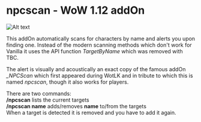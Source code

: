 # npcscan - WoW 1.12 addOn 

![Alt text](http://i.imgur.com/d7TLkZm.png)

This addOn automatically scans for characters by name and alerts you upon finding one. Instead of the modern scanning methods which don't work for Vanilla it uses the API function *TargetByName* which was removed with TBC.

The alert is visually and acoustically an exact copy of the famous addOn *_NPCScan* which first appeared during WotLK and in tribute to which this is named *npcscan*, though it also works for players.

There are two commands:<br/>
**/npcscan** lists the current targets<br/>
**/npcscan name** adds/removes **name** to/from the targets<br/>
When a target is detected it is removed and you have to add it again.
